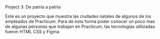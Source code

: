 Project 3: De patria a patria  

Este es un proyecto que muestra las ciudades natales de algunos de los empleados de Practicum. Para de esta forma poder conocer un poco mas de algunas personas que trabajan en Practicum, las tecnologias utilizadas fueron HTML CSS y Figma.